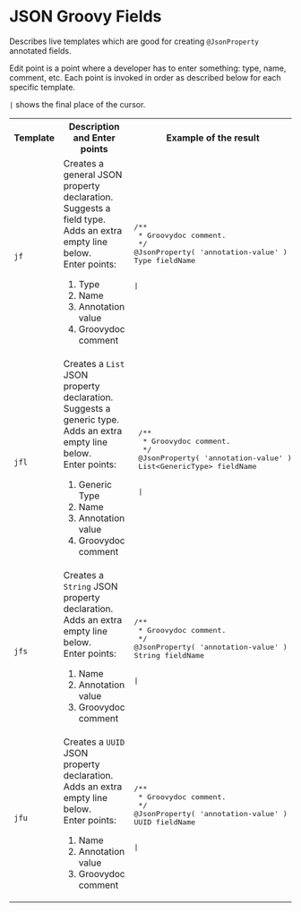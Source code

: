 # JSON Groovy Fields
Describes live templates which are good for creating `@JsonProperty` annotated fields.

Edit point is a point where a developer has to enter something: type, name, comment, etc. Each point is invoked in order as described below for each specific template.

`|` shows the final place of the cursor.

<table>
  <tr>
    <th>Template</th><th>Description and Enter points</th><th>Example of the result</th>
  </tr>
  <tr>
    <td><code>jf</code></td>
    <td>Creates a general JSON property declaration. Suggests a field type. Adds an extra empty line below.<br/>
      Enter points:<br/>
      <ol>
        <li>Type</li>
        <li>Name</li>
        <li>Annotation value</li>
        <li>Groovydoc comment</li>
      </ol>
    </td>
    <td>
      <pre lang='Groovy'>
/**
 * Groovydoc comment.
 */
@JsonProperty( 'annotation-value' )
Type fieldName
<br/>
|</pre>
    </td>
  </tr>
  <tr>
      <td><code>jfl</code></td>
      <td>Creates a <code>List</code> JSON property declaration. Suggests a generic type. Adds an extra empty line below.<br/>
        Enter points:<br/>
        <ol>
          <li>Generic Type</li>
          <li>Name</li>
          <li>Annotation value</li>
          <li>Groovydoc comment</li>
        </ol>
      </td>
      <td>
        <pre lang='Groovy'>
 /**
  * Groovydoc comment.
  */
 @JsonProperty( 'annotation-value' )
 List&lt;GenericType&gt; fieldName
 <br/>
 |</pre>
      </td>
    </tr>
  <tr>
    <td><code>jfs</code></td>
    <td>Creates a <code>String</code> JSON property declaration. Adds an extra empty line below.<br/>
      Enter points:<br/>
      <ol>
        <li>Name</li>
        <li>Annotation value</li>
        <li>Groovydoc comment</li>
      </ol>
    </td>
    <td>
    <pre lang='Groovy'>
/**
 * Groovydoc comment.
 */
@JsonProperty( 'annotation-value' )
String fieldName
<br/>
|</pre>
    </td>
  </tr>
  <tr>
    <td><code>jfu</code></td>
    <td>Creates a <code>UUID</code> JSON property declaration. Adds an extra empty line below.<br/>
      Enter points:<br/>
      <ol>
        <li>Name</li>
        <li>Annotation value</li>
        <li>Groovydoc comment</li>
      </ol>
    </td>
    <td>
    <pre lang='Groovy'>
/**
 * Groovydoc comment.
 */
@JsonProperty( 'annotation-value' )
UUID fieldName
<br/>
|</pre>
    </td>
  </tr>
</table>
